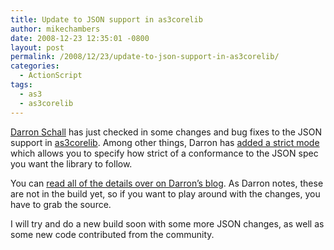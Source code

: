 ```yaml
---
title: Update to JSON support in as3corelib
author: mikechambers
date: 2008-12-23 12:35:01 -0800
layout: post
permalink: /2008/12/23/update-to-json-support-in-as3corelib/
categories:
  - ActionScript
tags:
  - as3
  - as3corelib
---
```



[Darron Schall][1] has just checked in some changes and bug fixes to the JSON support in [as3corelib][2]. Among other things, Darron has [added a strict mode][1] which allows you to specify how strict of a conformance to the JSON spec you want the library to follow.  
<!--more-->

  
You can [read all of the details over on Darron&#8217;s blog][1]. As Darron notes, these are not in the build yet, so if you want to play around with the changes, you have to grab the source.

I will try and do a new build soon with some more JSON changes, as well as some new code contributed from the community.

 [1]: http://www.darronschall.com/weblog/2008/12/as3-json-library-now-a-little-less-strict.cfm
 [2]: http://code.google.com/p/as3corelib/